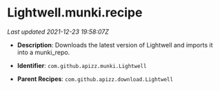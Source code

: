 # Lightwell.munki.recipe

_Last updated 2021-12-23 19:58:07Z_

- **Description**: Downloads the latest version of Lightwell and imports it into a munki_repo.

- **Identifier**: `com.github.apizz.munki.Lightwell`

- **Parent Recipes**: `com.github.apizz.download.Lightwell`